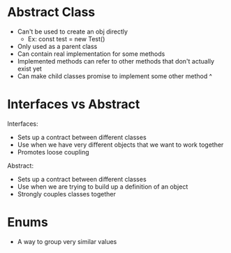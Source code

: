 # Abstract Class
- Can't be used to create an obj directly
    - Ex: const test = new Test()
- Only used as a parent class
- Can contain real implementation for some methods
- Implemented methods can refer to other methods that don't actually exist yet
- Can make child classes promise to implement some other method ^

# Interfaces vs Abstract

Interfaces:
-  Sets up a contract between different classes
-  Use when we have very different objects that we want to work together
-  Promotes loose coupling

Abstract:
-  Sets up a contract between different classes
-  Use when we are trying to build up a definition of an object
-  Strongly couples classes together

# Enums
- A way to group very similar values

